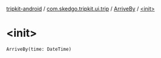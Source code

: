 [tripkit-android](../../index.md) / [com.skedgo.tripkit.ui.trip](../index.md) / [ArriveBy](index.md) / [&lt;init&gt;](./-init-.md)

# &lt;init&gt;

`ArriveBy(time: DateTime)`